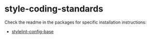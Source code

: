 # style-coding-standards

Check the readme in the packages for specific installation instructions:

* [stylelint-config-base](packages/stylelint-config-base/README.md)
